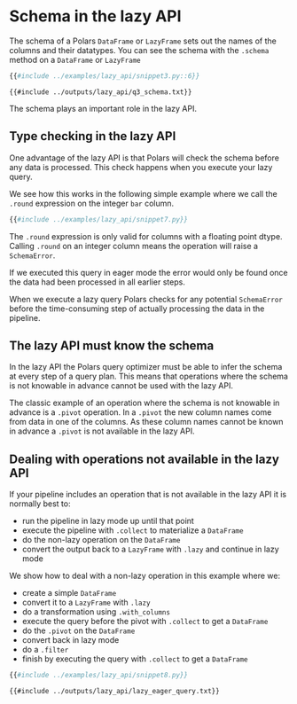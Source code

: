 # Schema in the lazy API

The schema of a Polars `DataFrame` or `LazyFrame` sets out the names of the columns and their datatypes. You can see the schema with the `.schema` method on a `DataFrame` or `LazyFrame`

```python
{{#include ../examples/lazy_api/snippet3.py::6}}
```

```text
{{#include ../outputs/lazy_api/q3_schema.txt}}
```

The schema plays an important role in the lazy API.

## Type checking in the lazy API

One advantage of the lazy API is that Polars will check the schema before any data is processed. This check happens when you execute your lazy query.

We see how this works in the following simple example where we call the `.round` expression on the integer `bar` column.

```python
{{#include ../examples/lazy_api/snippet7.py}}
```

The `.round` expression is only valid for columns with a floating point dtype. Calling `.round` on an integer column means the operation will raise a `SchemaError`.

If we executed this query in eager mode the error would only be found once the data had been processed in all earlier steps.

When we execute a lazy query Polars checks for any potential `SchemaError` before the time-consuming step of actually processing the data in the pipeline.

## The lazy API must know the schema

In the lazy API the Polars query optimizer must be able to infer the schema at every step of a query plan. This means that operations where the schema is not knowable in advance cannot be used with the lazy API.

The classic example of an operation where the schema is not knowable in advance is a `.pivot` operation. In a `.pivot` the new column names come from data in one of the columns. As these column names cannot be known in advance a `.pivot` is not available in the lazy API.

## Dealing with operations not available in the lazy API

If your pipeline includes an operation that is not available in the lazy API it is normally best to:

- run the pipeline in lazy mode up until that point
- execute the pipeline with `.collect` to materialize a `DataFrame`
- do the non-lazy operation on the `DataFrame`
- convert the output back to a `LazyFrame` with `.lazy` and continue in lazy mode

We show how to deal with a non-lazy operation in this example where we:

- create a simple `DataFrame`
- convert it to a `LazyFrame` with `.lazy`
- do a transformation using `.with_columns`
- execute the query before the pivot with `.collect` to get a `DataFrame`
- do the `.pivot` on the `DataFrame`
- convert back in lazy mode
- do a `.filter`
- finish by executing the query with `.collect` to get a `DataFrame`

```python
{{#include ../examples/lazy_api/snippet8.py}}
```

```text
{{#include ../outputs/lazy_api/lazy_eager_query.txt}}
```
